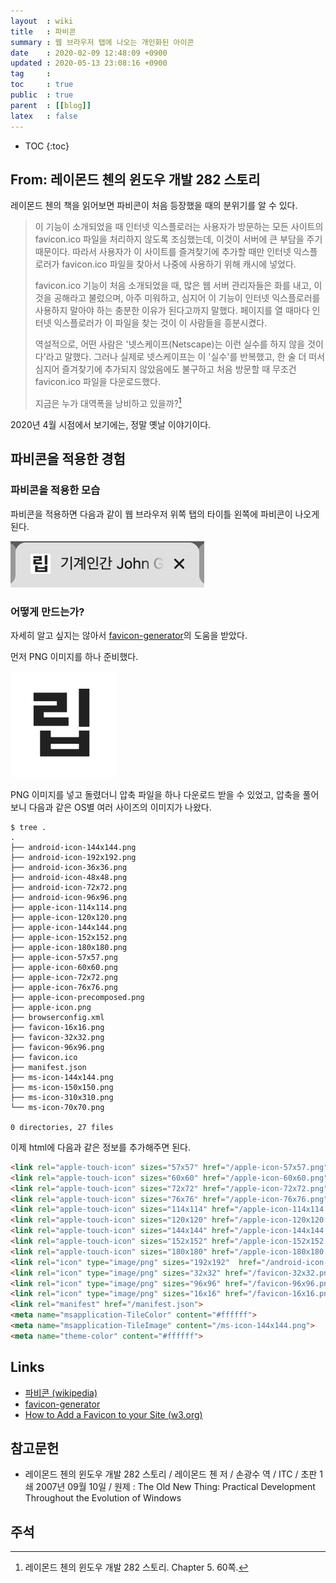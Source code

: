 ```yaml
---
layout  : wiki
title   : 파비콘
summary : 웹 브라우저 탭에 나오는 개인화된 아이콘
date    : 2020-02-09 12:48:09 +0900
updated : 2020-05-13 23:08:16 +0900
tag     : 
toc     : true
public  : true
parent  : [[blog]]
latex   : false
---
```

* TOC
{:toc}

## From: 레이몬드 첸의 윈도우 개발 282 스토리

레이몬드 첸의 책을 읽어보면 파비콘이 처음 등장했을 때의 분위기를 알 수 있다.

> 이 기능이 소개되었을 때 인터넷 익스플로러는 사용자가 방문하는 모든 사이트의 favicon.ico 파일을 처리하지 않도록 조심했는데, 이것이 서버에 큰 부담을 주기 때문이다.
따라서 사용자가 이 사이트를 즐겨찾기에 추가할 때만 인터넷 익스플로러가 favicon.ico 파일을 찾아서 나중에 사용하기 위해 캐시에 넣었다.
>
> favicon.ico 기능이 처음 소개되었을 때, 많은 웹 서버 관리자들은 화를 내고, 이것을 공해라고 불렀으며, 아주 미워하고, 심지어 이 기능이 인터넷 익스플로러를 사용하지 말아야 하는 충분한 이유가 된다고까지 말했다. 페이지를 열 때마다 인터넷 익스플로러가 이 파일을 찾는 것이 이 사람들을 흥분시켰다.
>
> 역설적으로, 어떤 사람은 '넷스케이프(Netscape)는 이런 실수를 하지 않을 것이다'라고 말했다. 그러나 실제로 넷스케이프는 이 '실수'를 반복했고, 한 술 더 떠서 심지어 즐겨찾기에 추가되지 않았음에도 불구하고 처음 방문할 때 무조건 favicon.ico 파일을 다운로드했다.
>
> 지금은 누가 대역폭을 낭비하고 있을까?[^raymond-60]

2020년 4월 시점에서 보기에는, 정말 옛날 이야기이다.


## 파비콘을 적용한 경험
### 파비콘을 적용한 모습

파비콘을 적용하면 다음과 같이 웹 브라우저 위쪽 탭의 타이틀 왼쪽에 파비콘이 나오게 된다.

![파비콘을 적용한 모습]( /post-img/generate-favicon/favicon.png )

### 어떻게 만드는가?

자세히 알고 싶지는 않아서 [favicon-generator][generator]의 도움을 받았다.

먼저 PNG 이미지를 하나 준비했다.

![립 글자가 하나 있는 이미지]( /resource/johngrib.png )

PNG 이미지를 넣고 돌렸더니 압축 파일을 하나 다운로드 받을 수 있었고, 압축을 풀어 보니 다음과 같은 OS별 여러 사이즈의 이미지가 나왔다.

```
$ tree .
.
├── android-icon-144x144.png
├── android-icon-192x192.png
├── android-icon-36x36.png
├── android-icon-48x48.png
├── android-icon-72x72.png
├── android-icon-96x96.png
├── apple-icon-114x114.png
├── apple-icon-120x120.png
├── apple-icon-144x144.png
├── apple-icon-152x152.png
├── apple-icon-180x180.png
├── apple-icon-57x57.png
├── apple-icon-60x60.png
├── apple-icon-72x72.png
├── apple-icon-76x76.png
├── apple-icon-precomposed.png
├── apple-icon.png
├── browserconfig.xml
├── favicon-16x16.png
├── favicon-32x32.png
├── favicon-96x96.png
├── favicon.ico
├── manifest.json
├── ms-icon-144x144.png
├── ms-icon-150x150.png
├── ms-icon-310x310.png
└── ms-icon-70x70.png

0 directories, 27 files
```

이제 html에 다음과 같은 정보를 추가해주면 된다.

```html
<link rel="apple-touch-icon" sizes="57x57" href="/apple-icon-57x57.png">
<link rel="apple-touch-icon" sizes="60x60" href="/apple-icon-60x60.png">
<link rel="apple-touch-icon" sizes="72x72" href="/apple-icon-72x72.png">
<link rel="apple-touch-icon" sizes="76x76" href="/apple-icon-76x76.png">
<link rel="apple-touch-icon" sizes="114x114" href="/apple-icon-114x114.png">
<link rel="apple-touch-icon" sizes="120x120" href="/apple-icon-120x120.png">
<link rel="apple-touch-icon" sizes="144x144" href="/apple-icon-144x144.png">
<link rel="apple-touch-icon" sizes="152x152" href="/apple-icon-152x152.png">
<link rel="apple-touch-icon" sizes="180x180" href="/apple-icon-180x180.png">
<link rel="icon" type="image/png" sizes="192x192"  href="/android-icon-192x192.png">
<link rel="icon" type="image/png" sizes="32x32" href="/favicon-32x32.png">
<link rel="icon" type="image/png" sizes="96x96" href="/favicon-96x96.png">
<link rel="icon" type="image/png" sizes="16x16" href="/favicon-16x16.png">
<link rel="manifest" href="/manifest.json">
<meta name="msapplication-TileColor" content="#ffffff">
<meta name="msapplication-TileImage" content="/ms-icon-144x144.png">
<meta name="theme-color" content="#ffffff">
```

## Links

- [파비콘 (wikipedia)][wikipedia]
- [favicon-generator][generator]
- [How to Add a Favicon to your Site (w3.org)]( https://www.w3.org/2005/10/howto-favicon )

[wikipedia]: https://ko.wikipedia.org/wiki/파비콘
[generator]: https://www.favicon-generator.org/

## 참고문헌

- 레이몬드 첸의 윈도우 개발 282 스토리 / 레이몬드 첸 저 / 손광수 역 / ITC / 초판 1쇄 2007년 09월 10일 / 원제 : The Old New Thing: Practical Development Throughout the Evolution of Windows

## 주석

[^raymond-60]: 레이몬드 첸의 윈도우 개발 282 스토리. Chapter 5. 60쪽.
